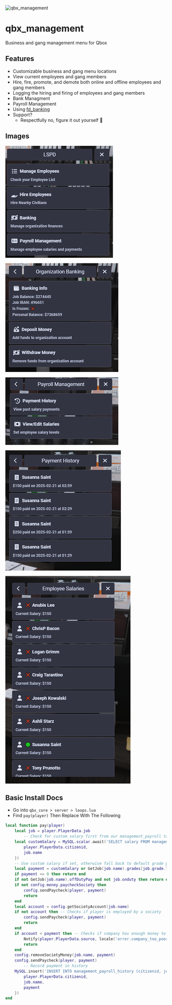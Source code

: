 ![qbx_management](https://github.com/Qbox-project/qbx_management/assets/22198949/97380b5b-3954-4aa5-8b67-d73ffc99237f)

# qbx_management
Business and gang management menu for Qbox

## Features
- Customizable business and gang menu locations
- View current employees and gang members
- Hire, fire, promote, and demote both online and offline employees and gang members
- Logging the hiring and firing of employees and gang members
- Bank Managment
- Payroll Management
- Using [fd_banking](https://felis.gg/product/banking)
- Support?
  - Respectfully no, figure it out yourself 💜

## Images

![bossmenu](https://raw.githubusercontent.com/ItzDabbzz/qbx_management/refs/heads/main/.github/images/boss_menu.png)

![banking](https://raw.githubusercontent.com/ItzDabbzz/qbx_management/refs/heads/main/.github/images/banking.png)

![payroll_menu](https://raw.githubusercontent.com/ItzDabbzz/qbx_management/refs/heads/main/.github/images/payroll_menu.png)

![pay_history](https://raw.githubusercontent.com/ItzDabbzz/qbx_management/refs/heads/main/.github/images/payroll_history.png)

![pay_manage](https://raw.githubusercontent.com/ItzDabbzz/qbx_management/refs/heads/main/.github/images/payroll_salaries_edit.png)

## Basic Install Docs
- Go into `qbx_core > server > loops.lua`
- Find `pay(player)` Then Replace With The Following
```lua
local function pay(player)
    local job = player.PlayerData.job
        -- Check for custom salary first from our management_payroll table
    local customSalary = MySQL.scalar.await('SELECT salary FROM management_payroll WHERE citizenid = ? AND job = ?', {
        player.PlayerData.citizenid,
        job.name
    })
    -- Use custom salary if set, otherwise fall back to default grade payment
    local payment = customSalary or GetJob(job.name).grades[job.grade.level].payment or job.payment
    if payment <= 0 then return end
    if not GetJob(job.name).offDutyPay and not job.onduty then return end
    if not config.money.paycheckSociety then
        config.sendPaycheck(player, payment)
        return
    end
    local account = config.getSocietyAccount(job.name)
    if not account then -- Checks if player is employed by a society
        config.sendPaycheck(player, payment)
        return
    end
    if account < payment then -- Checks if company has enough money to pay society
        Notify(player.PlayerData.source, locale('error.company_too_poor'), 'error')
        return
    end
    config.removeSocietyMoney(job.name, payment)
    config.sendPaycheck(player, payment)
        -- Record payment in history
    MySQL.insert('INSERT INTO management_payroll_history (citizenid, job, amount) VALUES (?, ?, ?)', {
        player.PlayerData.citizenid,
        job.name,
        payment
    })
end
```